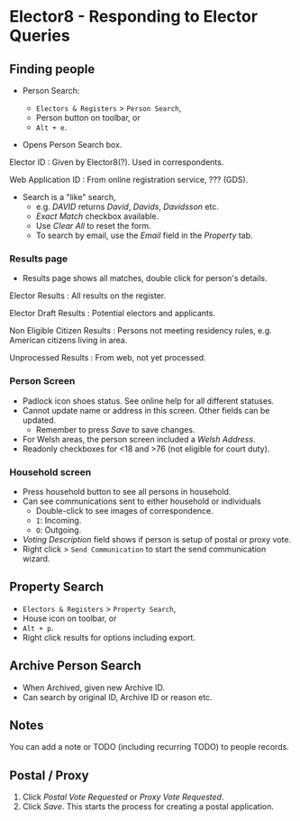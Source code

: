 # Elector8 - Responding to Elector Queries

## Finding people

* Person Search:
  * `Electors & Registers` > `Person Search`,
  * Person button on toolbar, or
  * `Alt + e`.

* Opens Person Search box.

Elector ID
: Given by Elector8(?).
  Used in correspondents.

Web Application ID
: From online registration service, ??? (GDS).

* Search is a "like" search,
  * e.g. *DAVID* returns *David*, *Davids*, *Davidsson* etc.
  * *Exact Match* checkbox available.
  * Use *Clear All* to reset the form.
  * To search by email, use the *Email* field in the *Property* tab.

### Results page

* Results page shows all matches, double click for person's details.

Elector Results
: All results on the register.

Elector Draft Results
: Potential electors and applicants.

Non Eligible Citizen Results
: Persons not meeting residency rules, e.g. American citizens living in area.

Unprocessed Results
: From web, not yet processed.

### Person Screen

* Padlock icon shoes status.  See online help for all different statuses.
* Cannot update name or address in this screen.  Other fields can be updated.
  * Remember to press *Save* to save changes.
* For Welsh areas, the person screen included a *Welsh Address*.
* Readonly checkboxes for <18 and >76 (not eligible for court duty).

### Household screen

* Press household button to see all persons in household.
* Can see communications sent to either household or individuals
  * Double-click to see images of correspondence.
  * `I`: Incoming.
  * `O`: Outgoing.
* *Voting Description* field shows if person is setup of postal or proxy vote.
* Right click > `Send Communication` to start the send communication wizard.

## Property Search

* `Electors & Registers` > `Property Search`,
* House icon on toolbar, or
* `Alt + p`.
* Right click results for options including export.

## Archive Person Search

* When Archived, given new Archive ID.
* Can search by original ID, Archive ID or reason etc.

## Notes

You can add a note or TODO (including recurring TODO) to people records.

## Postal / Proxy

1. Click *Postal Vote Requested* or *Proxy Vote Requested*.
1. Click *Save*.  This starts the process for creating a postal application.
